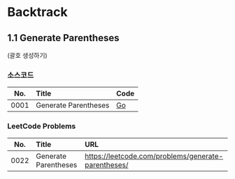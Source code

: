 # Backtrack

## 1.1 Generate Parentheses

(괄호 생성하기)

### 소스코드

| No.  | Title                         | Code                                |
|:----:|:------------------------------|:------------------------------------|
| 0001 | Generate Parentheses          | [Go](generate_parentheses.go)       |

### LeetCode Problems

| No.  | Title                | URL                                                  |
|:----:|:---------------------|:-----------------------------------------------------|
| 0022 | Generate Parentheses | https://leetcode.com/problems/generate-parentheses/  |